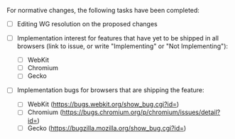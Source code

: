 <!-- Please fill in the sections below when making normative changes. Feel free to remove the sections when only making non-normative changes. -->

For normative changes, the following tasks have been completed:
 * [ ] Editing WG resolution on the proposed changes

 * [ ] Implementation interest for features that have yet to be shipped in all browsers (link to issue, or write "Implementing" or "Not Implementing"):
   * [ ] WebKit
   * [ ] Chromium
   * [ ] Gecko

 * [ ] Implementation bugs for browsers that are shipping the feature:
   * [ ] WebKit (https://bugs.webkit.org/show_bug.cgi?id=)
   * [ ] Chromium (https://bugs.chromium.org/p/chromium/issues/detail?id=)
   * [ ] Gecko (https://bugzilla.mozilla.org/show_bug.cgi?id=)
